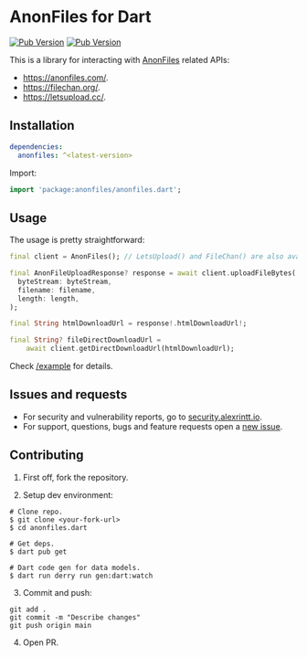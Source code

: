 # AnonFiles for Dart

[![Pub Version](https://img.shields.io/pub/v/anonfiles)](https://pub.dev/packages/anonfiles) [![Pub Version](https://img.shields.io/pub/points/anonfiles)](https://pub.dev/packages/anonfiles)

This is a library for interacting with [AnonFiles](https://anonfiles.com/) related APIs:

- https://anonfiles.com/.
- https://filechan.org/.
- https://letsupload.cc/.

## Installation

```yaml
dependencies:
  anonfiles: ^<latest-version>
```

Import:

```dart
import 'package:anonfiles/anonfiles.dart';
```

## Usage

The usage is pretty straightforward:

```dart
final client = AnonFiles(); // LetsUpload() and FileChan() are also available.

final AnonFileUploadResponse? response = await client.uploadFileBytes(
  byteStream: byteStream,
  filename: filename,
  length: length,
);

final String htmlDownloadUrl = response!.htmlDownloadUrl!;

final String? fileDirectDownloadUrl =
    await client.getDirectDownloadUrl(htmlDownloadUrl);
```

Check [/example](https://github.com/alexrintt/anonfiles.dart/blob/main/example/anonfiles_example.dart) for details.

## Issues and requests

- For security and vulnerability reports, go to [security.alexrintt.io](https://security.alexrintt.io/).
- For support, questions, bugs and feature requests open a [new issue](https://github.com/alexrintt/anonfiles.dart/issues/new).

## Contributing

1. First off, fork the repository.

2. Setup dev environment:

```shell
# Clone repo.
$ git clone <your-fork-url>
$ cd anonfiles.dart

# Get deps.
$ dart pub get

# Dart code gen for data models.
$ dart run derry run gen:dart:watch
```

3. Commit and push:

```shell
git add .
git commit -m "Describe changes"
git push origin main
```

4. Open PR.
